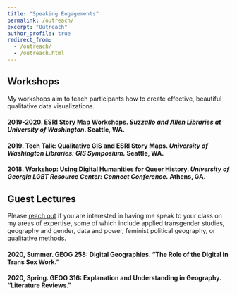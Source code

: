 ```yaml
---
title: "Speaking Engagements"
permalink: /outreach/
excerpt: "Outreach"
author_profile: true
redirect_from:
  - /outreach/
  - /outreach.html
---
```

## Workshops

My workshops aim to teach participants how to create effective, beautiful qualitative data visualizations.

#### 2019-2020. ESRI Story Map Workshops. _Suzzallo and Allen Libraries at University of Washington_. Seattle, WA.
#### 2019. Tech Talk: Qualitative GIS and ESRI Story Maps. _University of Washington Libraries: GIS Symposium._ Seattle, WA.
#### 2018. Workshop: Using Digital Humanities for Queer History. _University of Georgia LGBT Resource Center: Connect Conference._ Athens, GA.

## Guest Lectures

Please [reach out](/contact) if you are interested in having me speak to your class on my areas of expertise, some of which include applied transgender studies, geography and gender, data and power, feminist political geography, or qualitative methods.

#### 2020, Summer. GEOG 258: Digital Geographies. “The Role of the Digital in Trans Sex Work.”
#### 2020, Spring. GEOG 316: Explanation and Understanding in Geography. “Literature Reviews."

